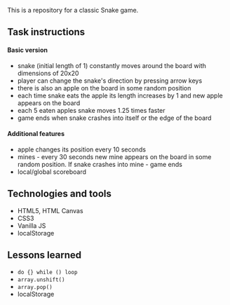 This is a repository for a classic Snake game.

## Task instructions

#### Basic version

* snake (initial length of 1) constantly moves around the board with dimensions of 20x20
* player can change the snake's direction by pressing arrow keys
* there is also an apple on the board in some random position
* each time snake eats the apple its length increases by 1 and new apple appears on the board
* each 5 eaten apples snake moves 1.25 times faster
* game ends when snake crashes into itself or the edge of the board

#### Additional features

* apple changes its position every 10 seconds
* mines - every 30 seconds new mine appears on the board in some random position. If snake crashes into mine - game ends
* local/global scoreboard

## Technologies and tools

* HTML5, HTML Canvas
* CSS3
* Vanilla JS
* localStorage

## Lessons learned

* `do {} while () loop`  
* `array.unshift()`
* `array.pop()`
* localStorage